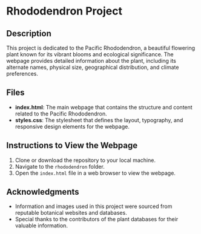 # Rhododendron Project

## Description
This project is dedicated to the Pacific Rhododendron, a beautiful flowering plant known for its vibrant blooms and ecological significance. The webpage provides detailed information about the plant, including its alternate names, physical size, geographical distribution, and climate preferences.

## Files
- **index.html**: The main webpage that contains the structure and content related to the Pacific Rhododendron.
- **styles.css**: The stylesheet that defines the layout, typography, and responsive design elements for the webpage.

## Instructions to View the Webpage
1. Clone or download the repository to your local machine.
2. Navigate to the `rhododendron` folder.
3. Open the `index.html` file in a web browser to view the webpage.

## Acknowledgments
- Information and images used in this project were sourced from reputable botanical websites and databases. 
- Special thanks to the contributors of the plant databases for their valuable information.